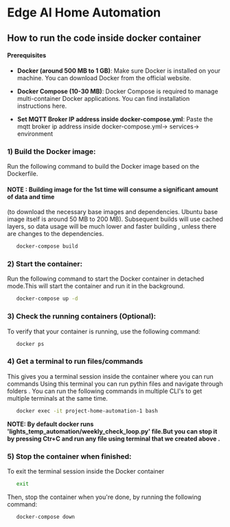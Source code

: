 # Edge AI Home Automation

## How to run the code inside docker container

#### Prerequisites
- **Docker (around 500 MB to 1 GB)**: Make sure Docker is installed on your machine. You can download Docker from the official website.
 
- **Docker Compose (10-30 MB)**: Docker Compose is required to manage multi-container Docker applications. You can find installation instructions here.
- **Set MQTT Broker IP address inside docker-compose.yml**: Paste the mqtt broker ip address inside docker-compose.yml-> services-> environment

### 1) Build the Docker image:
Run the following command to build the Docker image based on the Dockerfile.
#### **NOTE : Building image for the 1st time will consume a significant amount of data and time** 
(to download the necessary base images and dependencies. Ubuntu base image itself is around 50 MB to 200 MB).
Subsequent builds will use cached layers, so data usage will be much lower and faster building , unless there are changes to the dependencies.
```bash
   docker-compose build
```
### 2) Start the container:
Run the following command to start the Docker container in detached mode.This will start the container and run it in the background.

```bash
   docker-compose up -d
```
### 3) Check the running containers (Optional):
To verify that your container is running, use the following command:

```bash
   docker ps
```
### 4) Get a terminal to run files/commands
This gives you a terminal session inside the container where you can run commands
Using this terminal you can run pythin files and navigate through folders .
You can run the following commands in multiple CLI's to get multiple terminals at the same time.  
```bash
   docker exec -it project-home-automation-1 bash
```
**NOTE: By default docker runs 'lights_temp_automation/weekly_check_loop.py' file.But you can stop it by pressing Ctr+C and run any file using terminal that we created above .**

### 5) Stop the container when finished:
To exit the terminal session inside the Docker container
```bash
   exit
```
Then, stop the container when you're done, by running the following command:

```bash
   docker-compose down
```

